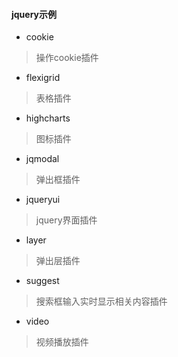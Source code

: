 #### jquery示例

* cookie

> 操作cookie插件


* flexigrid

> 表格插件


* highcharts

> 图标插件


* jqmodal

> 弹出框插件


* jqueryui

> jquery界面插件


* layer

> 弹出层插件


* suggest

> 搜索框输入实时显示相关内容插件


* video

> 视频播放插件
